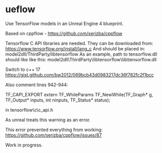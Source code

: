 # ueflow
Use TensorFlow models in an Unreal Engine 4 blueprint.

Based on cppflow - https://github.com/serizba/cppflow


Tensorflow C API libraries are needed. They can be downloaded from:
https://www.tensorflow.org/install/lang_c
And should be placed in:
model2dll/ThirdParty/libtensorflow
As an example, path to tensorflow.dll should like like this:
model2dll\ThirdParty\libtensorflow\lib\tensorflow.dll

Switch to c++ 17
https://gist.github.com/bw2012/069bcb43d0983217dc36f782fc2f1bcc

Also comment lines 942-944:

TF_CAPI_EXPORT extern TF_WhileParams TF_NewWhile(TF_Graph* g, TF_Output* inputs,
                                                 int ninputs,
                                                 TF_Status* status);

in 
tensorflow\c\c_api.h

As unreal treats this warning as an error.

This error prevented everything from working:
https://github.com/serizba/cppflow/issues/87

Work in progress.
